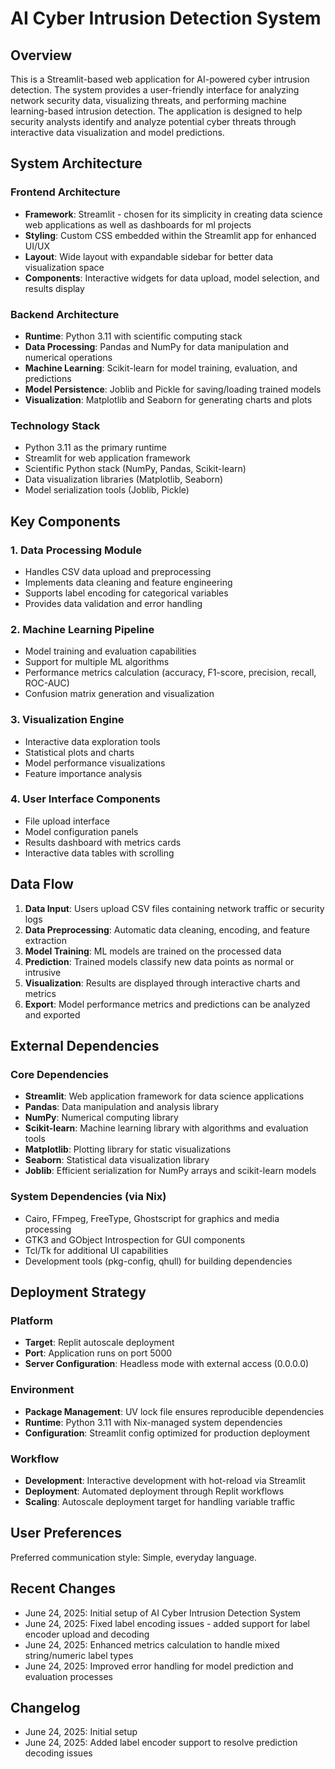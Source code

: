 # AI Cyber Intrusion Detection System

## Overview

This is a Streamlit-based web application for AI-powered cyber intrusion detection. The system provides a user-friendly interface for analyzing network security data, visualizing threats, and performing machine learning-based intrusion detection. The application is designed to help security analysts identify and analyze potential cyber threats through interactive data visualization and model predictions.

## System Architecture

### Frontend Architecture
- **Framework**: Streamlit - chosen for its simplicity in creating data science web applications as well as dashboards for ml projects
- **Styling**: Custom CSS embedded within the Streamlit app for enhanced UI/UX
- **Layout**: Wide layout with expandable sidebar for better data visualization space
- **Components**: Interactive widgets for data upload, model selection, and results display

### Backend Architecture
- **Runtime**: Python 3.11 with scientific computing stack
- **Data Processing**: Pandas and NumPy for data manipulation and numerical operations
- **Machine Learning**: Scikit-learn for model training, evaluation, and predictions
- **Model Persistence**: Joblib and Pickle for saving/loading trained models
- **Visualization**: Matplotlib and Seaborn for generating charts and plots

### Technology Stack
- Python 3.11 as the primary runtime
- Streamlit for web application framework
- Scientific Python stack (NumPy, Pandas, Scikit-learn)
- Data visualization libraries (Matplotlib, Seaborn)
- Model serialization tools (Joblib, Pickle)

## Key Components

### 1. Data Processing Module
- Handles CSV data upload and preprocessing
- Implements data cleaning and feature engineering
- Supports label encoding for categorical variables
- Provides data validation and error handling

### 2. Machine Learning Pipeline
- Model training and evaluation capabilities
- Support for multiple ML algorithms
- Performance metrics calculation (accuracy, F1-score, precision, recall, ROC-AUC)
- Confusion matrix generation and visualization

### 3. Visualization Engine
- Interactive data exploration tools
- Statistical plots and charts
- Model performance visualizations
- Feature importance analysis

### 4. User Interface Components
- File upload interface
- Model configuration panels
- Results dashboard with metrics cards
- Interactive data tables with scrolling

## Data Flow

1. **Data Input**: Users upload CSV files containing network traffic or security logs
2. **Data Preprocessing**: Automatic data cleaning, encoding, and feature extraction
3. **Model Training**: ML models are trained on the processed data
4. **Prediction**: Trained models classify new data points as normal or intrusive
5. **Visualization**: Results are displayed through interactive charts and metrics
6. **Export**: Model performance metrics and predictions can be analyzed and exported

## External Dependencies

### Core Dependencies
- **Streamlit**: Web application framework for data science applications
- **Pandas**: Data manipulation and analysis library
- **NumPy**: Numerical computing library
- **Scikit-learn**: Machine learning library with algorithms and evaluation tools
- **Matplotlib**: Plotting library for static visualizations
- **Seaborn**: Statistical data visualization library
- **Joblib**: Efficient serialization for NumPy arrays and scikit-learn models

### System Dependencies (via Nix)
- Cairo, FFmpeg, FreeType, Ghostscript for graphics and media processing
- GTK3 and GObject Introspection for GUI components
- Tcl/Tk for additional UI capabilities
- Development tools (pkg-config, qhull) for building dependencies

## Deployment Strategy

### Platform
- **Target**: Replit autoscale deployment
- **Port**: Application runs on port 5000
- **Server Configuration**: Headless mode with external access (0.0.0.0)

### Environment
- **Package Management**: UV lock file ensures reproducible dependencies
- **Runtime**: Python 3.11 with Nix-managed system dependencies
- **Configuration**: Streamlit config optimized for production deployment

### Workflow
- **Development**: Interactive development with hot-reload via Streamlit
- **Deployment**: Automated deployment through Replit workflows
- **Scaling**: Autoscale deployment target for handling variable traffic

## User Preferences

Preferred communication style: Simple, everyday language.

## Recent Changes

- June 24, 2025: Initial setup of AI Cyber Intrusion Detection System
- June 24, 2025: Fixed label encoding issues - added support for label encoder upload and decoding
- June 24, 2025: Enhanced metrics calculation to handle mixed string/numeric label types
- June 24, 2025: Improved error handling for model prediction and evaluation processes

## Changelog

- June 24, 2025: Initial setup
- June 24, 2025: Added label encoder support to resolve prediction decoding issues
